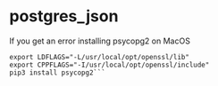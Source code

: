 # postgres_json

If you get an error installing psycopg2 on MacOS
```brew install openssl
export LDFLAGS="-L/usr/local/opt/openssl/lib"
export CPPFLAGS="-I/usr/local/opt/openssl/include"
pip3 install psycopg2```
